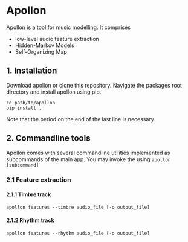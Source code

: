 # Apollon

Apollon is a tool for music modelling. It comprises
* low-level audio feature extraction
* Hidden-Markov Models
* Self-Organizing Map

## 1. Installation
Download apollon or clone this repository. Navigate the packages root directory
and install apollon using pip.
```
cd path/to/apollon
pip install .
```
Note that the period on the end of the last line is necessary.

## 2. Commandline tools
Apollon comes with several commandline utilities implemented as subcommands 
of the main app. You may invoke the using
```apollon [subcommand]```

### 2.1 Feature extraction
#### 2.1.1 Timbre track
```apollon features --timbre audio_file [-o output_file]```

#### 2.1.2 Rhythm track
```apollon features --rhythm audio_file [-o output_file]```
